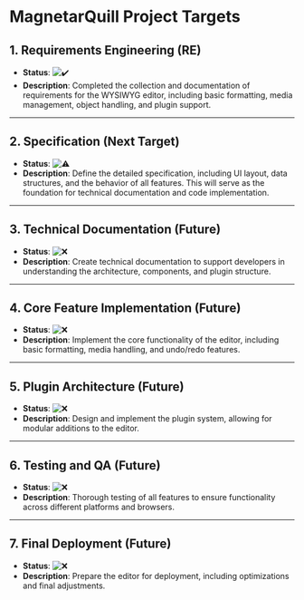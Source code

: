 # MagnetarQuill Project Targets

## 1. Requirements Engineering (RE)
- **Status**: ![✔️](https://img.shields.io/badge/Status-Done-brightgreen)
- **Description**: Completed the collection and documentation of requirements for the WYSIWYG editor, including basic formatting, media management, object handling, and plugin support.

---

## 2. Specification (Next Target)
- **Status**: ![⚠️](https://img.shields.io/badge/Status-In_Progress-yellow)
- **Description**: Define the detailed specification, including UI layout, data structures, and the behavior of all features. This will serve as the foundation for technical documentation and code implementation.

---

## 3. Technical Documentation (Future)
- **Status**: ![❌](https://img.shields.io/badge/Status-Not_Started-red)
- **Description**: Create technical documentation to support developers in understanding the architecture, components, and plugin structure.

---

## 4. Core Feature Implementation (Future)
- **Status**: ![❌](https://img.shields.io/badge/Status-Not_Started-red)
- **Description**: Implement the core functionality of the editor, including basic formatting, media handling, and undo/redo features.

---

## 5. Plugin Architecture (Future)
- **Status**: ![❌](https://img.shields.io/badge/Status-Not_Started-red)
- **Description**: Design and implement the plugin system, allowing for modular additions to the editor.

---

## 6. Testing and QA (Future)
- **Status**: ![❌](https://img.shields.io/badge/Status-Not_Started-red)
- **Description**: Thorough testing of all features to ensure functionality across different platforms and browsers.

---

## 7. Final Deployment (Future)
- **Status**: ![❌](https://img.shields.io/badge/Status-Not_Started-red)
- **Description**: Prepare the editor for deployment, including optimizations and final adjustments.
